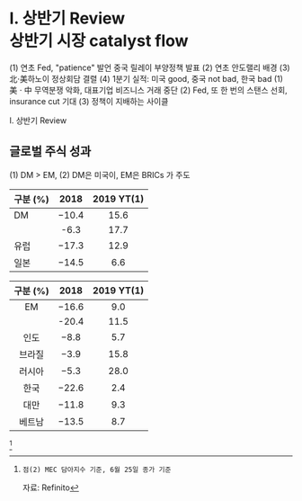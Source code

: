 # I. 상반기 Review <br> 상반기 시장 catalyst flow 

(1) 연초 Fed, "patience" 발언
중국 릴레이 부양정책 발표
(2) 연초 안도랠리 배경
(3)北$\cdot$美하노이 정상회담 결렬
(4) 1분기 실적: 미국 good, 중국 not bad, 한국 bad
(1) 美 $\cdot$ 中 무역분쟁 악화, 대표기업 비즈니스 거래 중단
(2) Fed, 또 한 번의 스탠스 선회, insurance cut 기대
(3) 정책이 지배하는 사이클

I. 상반기 Review

## 글로벌 주식 성과

(1) DM > EM, (2) DM은 미국이, EM은 BRICs 가 주도

| 구분 (\%) | 2018 | 2019 YT(1) |
| :-- | :--: | :--: |
| DM | $-10.4$ | 15.6 |
|  | -6.3 | 17.7 |
| 유럽 | $-17.3$ | 12.9 |
| 일본 | $-14.5$ | 6.6 |


| 구분 (\%) | 2018 | 2019 YT(1) |
| :--: | :--: | :--: |
| EM | $-16.6$ | 9.0 |
|  | -20.4 | 11.5 |
| 인도 | $-8.8$ | 5.7 |
| 브라질 | $-3.9$ | 15.8 |
| 러시아 | $-5.3$ | 28.0 |
| 한국 | $-22.6$ | 2.4 |
| 대만 | $-11.8$ | 9.3 |
| 베트남 | $-13.5$ | 8.7 |

[^0]
[^0]:    점(2) MEC 담아지수 기준, 6월 25일 종가 기준
    자료: Refinito